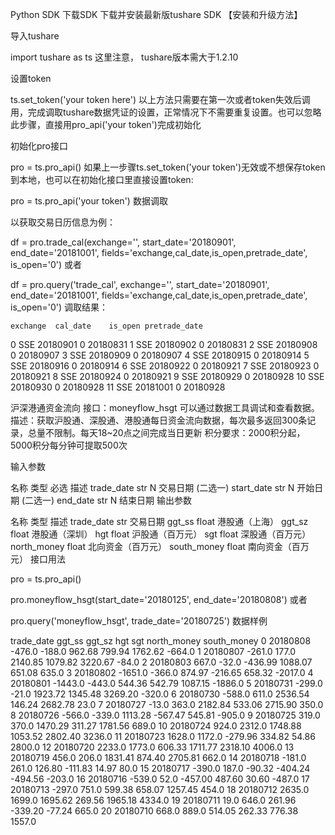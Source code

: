 Python SDK
下载SDK
下载并安装最新版tushare SDK 【安装和升级方法】

导入tushare

import tushare as ts
这里注意， tushare版本需大于1.2.10

设置token

ts.set_token('your token here')
以上方法只需要在第一次或者token失效后调用，完成调取tushare数据凭证的设置，正常情况下不需要重复设置。也可以忽略此步骤，直接用pro_api('your token')完成初始化

初始化pro接口

pro = ts.pro_api()
如果上一步骤ts.set_token('your token')无效或不想保存token到本地，也可以在初始化接口里直接设置token:

pro = ts.pro_api('your token')
数据调取

以获取交易日历信息为例：

df = pro.trade_cal(exchange='', start_date='20180901', end_date='20181001', fields='exchange,cal_date,is_open,pretrade_date', is_open='0')
或者

df = pro.query('trade_cal', exchange='', start_date='20180901', end_date='20181001', fields='exchange,cal_date,is_open,pretrade_date', is_open='0')
调取结果：

    exchange  cal_date    is_open pretrade_date
0          SSE       20180901        0      20180831
1          SSE       20180902        0      20180831
2          SSE       20180908        0      20180907
3          SSE       20180909        0      20180907
4          SSE       20180915        0      20180914
5          SSE       20180916        0      20180914
6          SSE       20180922        0      20180921
7          SSE       20180923        0      20180921
8          SSE       20180924        0      20180921
9          SSE       20180929        0      20180928
10         SSE       20180930        0      20180928
11         SSE       20181001        0      20180928


沪深港通资金流向
接口：moneyflow_hsgt
可以通过数据工具调试和查看数据。
描述：获取沪股通、深股通、港股通每日资金流向数据，每次最多返回300条记录，总量不限制。每天18~20点之间完成当日更新
积分要求：2000积分起，5000积分每分钟可提取500次

输入参数

名称	类型	必选	描述
trade_date	str	N	交易日期 (二选一)
start_date	str	N	开始日期 (二选一)
end_date	str	N	结束日期
输出参数

名称	类型	描述
trade_date	str	交易日期
ggt_ss	float	港股通（上海）
ggt_sz	float	港股通（深圳）
hgt	float	沪股通（百万元）
sgt	float	深股通（百万元）
north_money	float	北向资金（百万元）
south_money	float	南向资金（百万元）
接口用法


pro = ts.pro_api()

pro.moneyflow_hsgt(start_date='20180125', end_date='20180808')
或者


pro.query('moneyflow_hsgt', trade_date='20180725')
数据样例

   trade_date  ggt_ss  ggt_sz      hgt      sgt  north_money  south_money
0    20180808  -476.0  -188.0   962.68   799.94      1762.62       -664.0
1    20180807  -261.0   177.0  2140.85  1079.82      3220.67        -84.0
2    20180803   667.0   -32.0  -436.99  1088.07       651.08        635.0
3    20180802 -1651.0  -366.0   874.97  -216.65       658.32      -2017.0
4    20180801 -1443.0  -443.0   544.36   542.79      1087.15      -1886.0
5    20180731  -299.0   -21.0  1923.72  1345.48      3269.20       -320.0
6    20180730  -588.0   611.0  2536.54   146.24      2682.78         23.0
7    20180727   -13.0   363.0  2182.84   533.06      2715.90        350.0
8    20180726  -566.0  -339.0  1113.28  -567.47       545.81       -905.0
9    20180725   319.0   370.0  1470.29   311.27      1781.56        689.0
10   20180724   924.0  2312.0  1748.88  1053.52      2802.40       3236.0
11   20180723  1628.0  1172.0  -279.96   334.82        54.86       2800.0
12   20180720  2233.0  1773.0   606.33  1711.77      2318.10       4006.0
13   20180719   456.0   206.0  1831.41   874.40      2705.81        662.0
14   20180718  -181.0   261.0   126.80  -111.83        14.97         80.0
15   20180717  -390.0   187.0   -90.32  -404.24      -494.56       -203.0
16   20180716  -539.0    52.0  -457.00   487.60        30.60       -487.0
17   20180713  -297.0   751.0   599.38   658.07      1257.45        454.0
18   20180712  2635.0  1699.0  1695.62   269.56      1965.18       4334.0
19   20180711    19.0   646.0   261.96  -339.20       -77.24        665.0
20   20180710   668.0   889.0   514.05   262.33       776.38       1557.0